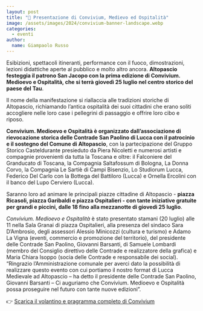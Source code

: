 ```yaml
---
layout: post
title: "🎪 Presentazione di Convivium, Medievo ed Ospitalità"
image: /assets/images/2024/convivium-banner-landscape.webp
categories: 
  - eventi
author:
  name: Giampaolo Russo
---
```


Esibizioni, spettacoli itineranti, performance con il fuoco,
dimostrazioni, lezioni didattiche aperte al pubblico e molto altro ancora. **Altopascio
festeggia il patrono San Jacopo con la prima edizione di Convivium. Medioevo e
Ospitalità, che si terrà giovedì 25 luglio nel centro storico del paese del Tau**.

<!-- more -->

Il nome della manifestazione si riallaccia alle tradizioni storiche di Altopascio, richiamando
l’antica ospitalità dei suoi cittadini che erano soliti accogliere nelle loro case i pellegrini di
passaggio e offrire loro cibo e riposo.

**Convivium. Medioevo e Ospitalità è organizzato dall’associazione di rievocazione
storica delle Contrade San Paolino di Lucca con il patrocinio e il sostegno del
Comune di Altopascio**, con la partecipazione del Gruppo Storico Casteldurante
presieduto da Piera Nicoletti e numerosi artisti e compagnie provenienti da tutta la
Toscana e oltre: il Falconiere del Granducato di Toscana, la Compagnia Saltafossum di
Bologna, La Donna Corvo, la Compagnia Le Sartiè di Campi Bisenzio, Lo Studiorum
Lucca, Federico Del Carlo con la Bottega del Battiloro (Lucca) e Ornella Ercolini con il
banco del Lupo Cerviero (Lucca).

Saranno loro ad animare le principali piazze cittadine di Altopascio - **piazza Ricasoli,
piazza Garibaldi e piazza Ospitalieri - con tante iniziative gratuite per grandi e
piccini, dalle 18 fino alla mezzanotte di giovedì 25 luglio**.

*Convivium. Medioevo e Ospitalità* è stato presentato stamani (20 luglio) alle 11 nella Sala
Granai di piazza Ospitalieri, alla presenza del sindaco Sara D’Ambrosio, degli assessori
Alessio Minicozzi (cultura e turismo) e Adamo La Vigna (eventi, commercio e promozione
del territorio), del presidente delle Contrade San Paolino, Giovanni Barsanti, di Samuele
Lombardi (membro del Consiglio direttivo delle Contrade e realizzatore della grafica) e
Maria Chiara Isoppo (socia delle Contrade e responsabile dei social).
“Ringrazio l’Amministrazione comunale per averci dato la possibilità di realizzare questo
evento con cui portiamo il nostro format di Lucca Medievale ad Altopascio – ha detto il
presidente delle Contrade San Paolino, Giovanni Barsanti – Ci auguriamo che Convivium.
Medioevo e Ospitalità possa proseguire nel futuro con tante nuove edizioni”.

👉 [Scarica il volantino e pragramma completo di Convivium](/assets/files/2024/flyer-convivium.pdf)
